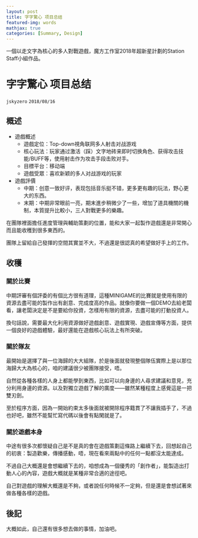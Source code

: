 ```yaml
---
layout: post
title: 字字驚心 项目总结
featured-img: words
mathjax: true
categories: [Summary, Design]
---
```


一個以走文字為核心的多人對戰遊戲，魔方工作室2018年超新星計劃的Station Staff小組作品。

<!--more-->

# 字字驚心 项目总结
`jskyzero` `2018/08/16`

## 概述

+ 遊戲概述
  + 遊戲定位：Top-down視角联网多人射击对战游戏
  + 核心玩法：玩家通过激活（踩）文字地砖来即时切换角色、获得攻击技能/BUFF等，使用射击作为攻击手段击败对手​。
  + 目標平台：移动端​
  + 遊戲受眾：喜欢新颖的多人对战游戏的玩家​
+ 遊戲評價
  + 中期：创意一致好评，表现包括音乐挺不错，更多更有趣的玩法，野心更大的东西。
  + 末期：中期非常眼前一亮，期末進步稍微少了一些，增加了道具機關的機制，本質提升比較小，三人對戰更多的樂趣。

在團隊裡面擔任進度管理與輔助策劃的位置，能和大家一起製作遊戲還是非常開心而且能收穫到很多東西的。

團隊上留給自己發揮的空間其實並不大，不過還是很認真的希望做好手上的工作。

## 收穫

### 關於比賽

中期評審有個評委的有個比方很有道理，這種MINIGAME的比賽就是使用有限的資源去盡可能的製作出有創意、完成度高的作品。就像你要做一個DEMO去給老闆看，讓老闆決定是不是要給你投資，怎樣用有限的資源，去盡可能的打動投資人。

換句話說，需要最大化利用資源做好遊戲創意、遊戲實現、遊戲宣傳等方面，提供一個良好的遊戲體驗，最好還能在遊戲核心玩法上有所突破。


### 關於隊友

最開始是選擇了與一位海歸的大大組隊，於是後面就發現整個隊伍實際上是以那位海歸大大為核心的，咱的建議很少被團隊接受，唔。

自然從各種各樣的人身上都能學到東西，比如可以向身邊的人尋求建議和意見，充分利用身邊的資源。以及對獨立遊戲了解的廣度——雖然某種程度上感覺這是一把雙刃劍。

至於程序方面，因為一開始約束太多後面就被開除程序籍貫了不讓我插手了，不過也好吧，雖然不能幫忙寫代碼以後會有點閑就是了。

### 關於遊戲本身

中途有很多次都懷疑自己是不是真的會在遊戲策劃這條路上繼續下去，回想起自己的初衷：製造歡樂，傳播感動，唔，現在看來兩點中的任何一點都沒太能達成。

不過自己大概還是會想繼續下去的，咱想成為一個優秀的「創作者」，能製造出打動人心的內容，遊戲大概就是某種非常合適的途徑吧。

自己對遊戲的理解大概還是不夠，或者說任何時候不一定夠，但是還是會想試著來做各種各樣的遊戲。

## 後記

大概如此，自己還有很多想去做的事情，加油吧。
